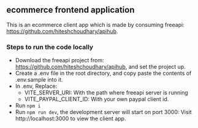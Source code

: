 ## ecommerce frontend application

This is an ecommerce client app which is made by consuming freeapi: https://github.com/hiteshchoudhary/apihub.

### Steps to run the code locally
* Download the freeapi project from: https://github.com/hiteshchoudhary/apihub, and set the project up.
* Create a .env file in the root directory, and copy paste the contents of .env.sample into it.
* In .env, Replace:
  * VITE_SERVER_URI: With the path where freeapi server is running
  * VITE_PAYPAL_CLIENT_ID: With your own paypal client id.
* Run ```npm i ```
* Run ```npm run dev```, the development server will start on port 3000: Visit http://localhost:3000 to view the client app.


